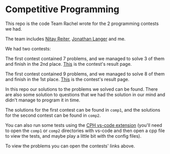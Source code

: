# Competitive Programming

This repo is the code Team Rachel wrote for the 2 programming contests we had.

The team includes [Nitay Reiter](https://github.com/NitayRe), [Jonathan Langer](https://github.com/Jonathan-Langer) and me.

We had two contests:

The first contest contained 7 problems, and we managed to solve 3 of them and finish in the 2nd place. [This](https://vjudge.net/contest/535909#rank) is the contest's result page.

The first contest contained 9 problems, and we managed to solve 8 of them and finish in the 1st place. [This](https://vjudge.net/contest/535968#rank) is the contest's result page.

In this repo our solutions to the problems we solved can be found. There are also some solution to questions that we had the solution in our mind and didn't manage to program it in time.

The solutions for the first contest can be found in `comp1`, and the solutions for the second contest can be found in `comp2`.

You can also run some tests using the [CPH vs-code extension](https://marketplace.visualstudio.com/items?itemName=DivyanshuAgrawal.competitive-programming-helper) (you'll need to open the `comp1` or `comp2` directories with vs-code and then open a cpp file to view the tests, and maybe play a little bit with the config files).

To view the problems you can open the contests' links above.

